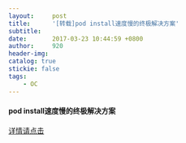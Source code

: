 ```yaml
---
layout:     post
title:      '[转载]pod install速度慢的终极解决方案'
subtitle:   
date:       2017-03-23 10:44:59 +0800
author:     920
header-img: 
catalog: true
stickie: false
tags:
    - OC
---
```


#### pod install速度慢的终极解决方案

[详情请点击](https://blog.csdn.net/wuquan0625/article/details/47401235)